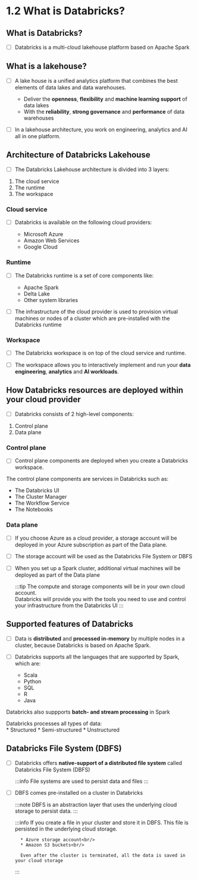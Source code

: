 # 1.2 What is Databricks?

## What is Databricks?

- [ ] Databricks is a multi-cloud lakehouse platform based on Apache Spark

## What is a lakehouse?
    
- [ ] A lake house is a unified analytics platform that combines the best elements of data lakes and data warehouses.
    
    * Deliver the **openness**, **flexibility** and **machine learning support** of data lakes<br/>
    * With the **reliability**, **strong governance** and **performance** of data warehouses

- [ ] In a lakehouse architecture, you work on engineering, analytics and AI all in one platform.

## Architecture of Databricks Lakehouse

- [ ] The Databricks Lakehouse architecture is divided into 3 layers:

1. The cloud service<br/>
2. The runtime<br/>
3. The workspace

### Cloud service

- [ ] Databricks is available on the following cloud providers:<br/>

    * Microsoft Azure
    * Amazon Web Services
    * Google Cloud

### Runtime

- [ ] The Databricks runtime is a set of core components like:<br/>

    * Apache Spark
    * Delta Lake 
    * Other system libraries

- [ ] The infrastructure of the cloud provider is used to provision virtual machines or nodes of a cluster which are pre-installed with the Databricks runtime

### Workspace

- [ ] The Databricks workspace is on top of the cloud service and runtime.<br/>

- [ ] The workspace allows you to interactively implement and run your <b>data engineering</b>, <b>analytics</b> and <b>AI workloads</b>.

## How Databricks resources are deployed within your cloud provider

- [ ] Databricks consists of 2 high-level components:<br/>

1. Control plane<br/>
2. Data plane

### Control plane

- [ ] Control plane components are deployed when you create a Databricks workspace.<br/>

<p>The control plane components are services in Databricks such as:</p>

- The Databricks UI<br/>
- The Cluster Manager<br/>
- The Workflow Service<br/>
- The Notebooks

### Data plane

- [ ] If you choose Azure as a cloud provider, a storage account will be deployed in your Azure subscription as part of the Data plane.<br/>

- [ ] The storage account will be used as the Databricks File System or DBFS<br/>

- [ ] When you set up a Spark cluster, additional virtual machines will be deployed as part of the Data plane

    :::tip
        The compute and storage components will be in your own cloud account.<br/>
        Databricks will provide you with the tools you need to use and control your infrastructure from the Databricks UI
    :::

## Supported features of Databricks

- [ ] Data is **distributed** and **processed in-memory** by multiple nodes in a cluster, because Databricks is based on Apache Spark.<br/>

- [ ] Databricks supports all the languages that are supported by Spark, which are:<br/>

    * Scala<br/>
    * Python<br/>
    * SQL<br/>
    * R<br/>
    * Java

Databricks also suppports  **batch- and stream processing** in Spark<br/>

Databricks processes all types of data:<br/>
    * Structured
    * Semi-structured
    * Unstructured

## Databricks File System (DBFS)

- [ ] Databricks offers **native-support of a distributed file system** called Databricks File System (DBFS)

    :::info
        File systems are used to persist data and files
    :::

- [ ] DBFS comes pre-installed on a cluster in Databricks

    :::note
        DBFS is an abstraction layer that uses the underlying cloud storage to persist data.
    :::

    :::info
        If you create a file in your cluster and store it in DBFS. This file is persisted in the underlying cloud storage.<br/> 
        
        * Azure storage account<br/>
        * Amazon S3 buckets<br/>

        Even after the cluster is terminated, all the data is saved in your cloud storage
    :::

    

